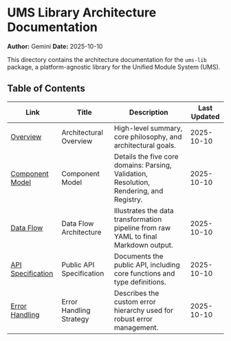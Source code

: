 # UMS Library Architecture Documentation

**Author:** Gemini
**Date:** 2025-10-10

This directory contains the architecture documentation for the `ums-lib` package, a platform-agnostic library for the Unified Module System (UMS).

## Table of Contents

| Link | Title | Description | Last Updated |
|---|---|---|---|
| [Overview](./01-overview.md) | Architectural Overview | High-level summary, core philosophy, and architectural goals. | 2025-10-10 |
| [Component Model](./02-component-model.md) | Component Model | Details the five core domains: Parsing, Validation, Resolution, Rendering, and Registry. | 2025-10-10 |
| [Data Flow](./03-data-flow.md) | Data Flow Architecture | Illustrates the data transformation pipeline from raw YAML to final Markdown output. | 2025-10-10 |
| [API Specification](./04-api-specification.md) | Public API Specification | Documents the public API, including core functions and type definitions. | 2025-10-10 |
| [Error Handling](./05-error-handling.md) | Error Handling Strategy | Describes the custom error hierarchy used for robust error management. | 2025-10-10 |
